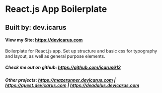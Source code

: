 # React.js App Boilerplate 
## Built by: dev.icarus
#### View my Site: https://devicarus.com

Boilerplate for React.js app. Set up structure and basic css for typography and layout, as well as general purpose elements.

##### Check me out on github: https://github.com/icarus612
##### Other projects:  https://mazerunner.devicarus.com | https://quest.devicarus.com | https://deadalus.devicarus.com
